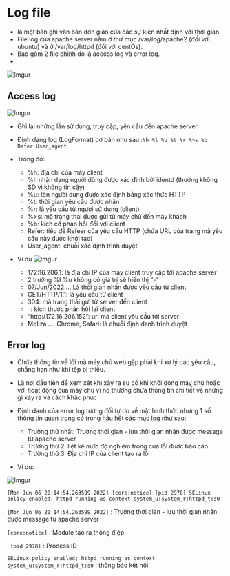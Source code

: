 # Log file
- là một bản ghi văn bản đơn giản của các sự kiện nhất định với thời gian.
- File log của apache server nằm ở thư mục /var/log/apache2 (đối với ubuntu) và ở /var/log/httpd (đối với centOs).
- Bao gồm 2 file chính đó là access log và error log.
- 
![Imgur](https://i.imgur.com/JPCk54q.png)

## Access log

![Imgur](https://i.imgur.com/wPFBzh5.png)

- Ghi lại những lần sử dụng, truy cập, yên cầu đến apache server
- Định dạng log (LogFormat) cơ bản như sau :` %h %l %u %t %r %>s %b Refer User_agent `
- Trong đó:
    - %h: địa chỉ của máy client
    - %l: nhận dạng người dùng được xác định bởi identd (thường không SD vì không tin cậy)
    - %u: tên người dung được xác định bằng xác thức HTTP
    - %t: thời gian yêu cầu được nhận
    - %r: là yêu cầu từ người sử dụng (client)
    - %>s: mã trạng thái được gửi từ máy chủ đến máy khách
    - %b: kích cỡ phản hồi đối với client
    - Refer: tiêu đề Refeer của yêu cầu HTTP (chứa URL của trang mà yêu cầu này được khởi tạo)
    - User_agent: chuỗi xác định trình duyệt

- Ví dụ
![Imgur](https://i.imgur.com/wPFBzh5.png)

    - 172:16.206.1: là địa chỉ IP của máy client truy cập tới apache server
    - 2 trường %l %u không có giá trị sẽ hiển thị “-“
    - 07/Jun/2022…. Là thời gian nhận được yêu cầu từ client
    - GET/HTTP/1.1: là yêu cầu từ client
    - 304: mã trạng thái gửi từ server đến client
    - `-`: kich thước phản hồi lại client
    - “http:/172.16.206.152”: url mà client yêu cầu tới server
    - Moliza …. Chrome, Safari: là chuỗi định danh trình duyệt

## Error log

- Chứa thông tin về lỗi mà máy chủ web gặp phải khi xử lý các yêu cầu, chẳng hạn như khi tệp bị thiếu.

- Là nơi đầu tiên để xem xét khi xảy ra sự cố khi khởi động máy chủ hoặc với hoạt động của máy chủ vì nó thường chứa thông tin chi tiết về những gì xảy ra và cách khắc phục 

- Định danh của error log tương đối tự do về mặt hình thức nhưng 1 số thông tin quan trọng có trong hầu hết các mục log như sau:

     - Trường thứ nhất: Trường thời gian - lưu thời gian nhận được message từ apache server
     - Trường thứ 2: liệt kê mức độ nghiêm trọng của lỗi được báo cáo
     - Trường thứ 3: Địa chỉ IP của client tạo ra lỗi
- Ví dụ: 

![Imgur](https://i.imgur.com/XiZcysY.png)

`
[Mon Jun 06 20:14:54.263599 2022] [core:notice] [pid 2978] SELinux policy enabled; httpd running as context system_u:system_r:httpd_t:s0 
`

`[Mon Jun 06 20:14:54.263599 2022]` : Trường thời gian - lưu thời gian nhận được message từ apache server

`[core:notice]` : Module tạo ra thông điệp

` [pid 2978]` : Process ID 

`SELinux policy enabled; httpd running as context system_u:system_r:httpd_t:s0` : thông báo kết nối
